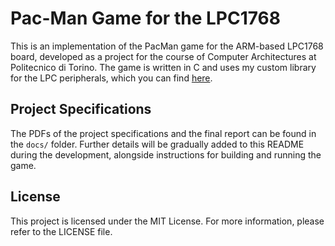 # Pac-Man Game for the LPC1768

This is an implementation of the PacMan game for the ARM-based LPC1768 board, developed as a project for the course of Computer Architectures at Politecnico di Torino. The game is written in C and uses my custom library for the LPC peripherals, which you can find [here](https://github.com/fabcolonna/polito-cas-lpclib).

## Project Specifications

The PDFs of the project specifications and the final report can be found in the `docs/` folder. Further details will be gradually added to this README during the development, alongside instructions for building and running the game.

## License

This project is licensed under the MIT License. For more information, please refer to the LICENSE file.
